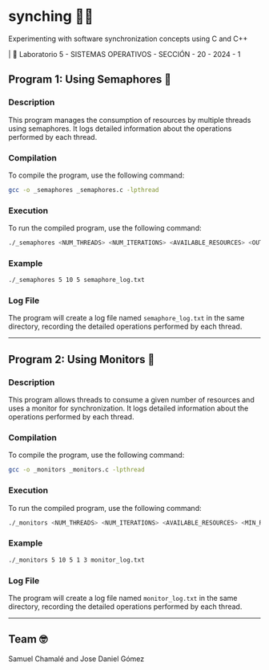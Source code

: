 # synching 🧵🔧
Experimenting with software synchronization concepts using C and C++ 

| 🧪 Laboratorio 5 - SISTEMAS OPERATIVOS - SECCIÓN - 20 - 2024 - 1

## Program 1: Using Semaphores 🚦

### Description
This program manages the consumption of resources by multiple threads using semaphores. It logs detailed information about the operations performed by each thread.

### Compilation
To compile the program, use the following command:
```sh
gcc -o _semaphores _semaphores.c -lpthread
```

### Execution
To run the compiled program, use the following command:
```sh
./_semaphores <NUM_THREADS> <NUM_ITERATIONS> <AVAILABLE_RESOURCES> <OUTPUT_FILE>
```

### Example
```sh
./_semaphores 5 10 5 semaphore_log.txt
```

### Log File
The program will create a log file named `semaphore_log.txt` in the same directory, recording the detailed operations performed by each thread.

---

## Program 2: Using Monitors 📏

### Description
This program allows threads to consume a given number of resources and uses a monitor for synchronization. It logs detailed information about the operations performed by each thread.

### Compilation
To compile the program, use the following command:
```sh
gcc -o _monitors _monitors.c -lpthread
```

### Execution
To run the compiled program, use the following command:
```sh
./_monitors <NUM_THREADS> <NUM_ITERATIONS> <AVAILABLE_RESOURCES> <MIN_RESOURCES> <MAX_RESOURCES> <OUTPUT_FILE>
```

### Example
```sh
./_monitors 5 10 5 1 3 monitor_log.txt
```

### Log File
The program will create a log file named `monitor_log.txt` in the same directory, recording the detailed operations performed by each thread.

---

## Team 🤓

Samuel Chamalé and Jose Daniel Gómez